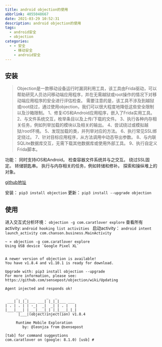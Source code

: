 ```yaml
---
title: android objection的使用
abbrlink: 4055048667
date: 2021-03-29 10:52:31
description: android objection的使用
tags:
  - android安全
  - objection
categories:
  - - 安全
    - 移动安全
    - android安全
---
```


## 安装
> Objection是一款移动设备运行时漏洞利用工具，该工具由Frida驱动，可以帮助研究人员访问移动端应用程序，并在无需越狱或root操作的情况下对移动端应用程序的安全进行评估检查。
需要注意的是，该工具不涉及到越狱或root绕过，通过使用objection，我们可以很大程度地降低这些安全限制以及沙箱限制。
1、修复iOS和Android应用程序，嵌入了Frida实用工具。
2、与文件系统交互，枚举条目以及上传/下载的文件。
3、执行各种内存相关任务，例如列举加载的模块以及相关的输出。
4、尝试绕过或模拟越狱/root环境。
5、发现加载的类，并列举对应的方法。
6、执行常见SSL绑定绕过。
7、针对目标应用程序，从方法调用中动态导出参数。
8、与内联SQLite数据库交互，无需下载其他数据库或使用外部工具。
9、执行自定义Frida脚本。

功能：
同时支持iOS和Android。
检查容器文件系统并与之交互。
绕过SSL固定。
转储钥匙串。
执行与内存相关的任务，例如转储和修补。
探索和操纵堆上的对象。

[github地址](https://github.com/sensepost/objection)  

安装：
`pip3 install objection`
更新：
`pip3 install --upgrade objection`

## 使用

进入交互式分析环境：
`objection -g com.caratlover explore`
查看所有activity:
`android hooking list activities `
启动activity：
`android intent launch_activity com.chanson.business.MainActivity`


```
~ » objection -g com.caratlover explore                            
Using USB device `Google Pixel XL`


A newer version of objection is available!
You have v1.8.4 and v1.10.1 is ready for download.

Upgrade with: pip3 install objection --upgrade
For more information, please see: https://github.com/sensepost/objection/wiki/Updating

Agent injected and responds ok!

     _   _         _   _
 ___| |_|_|___ ___| |_|_|___ ___
| . | . | | -_|  _|  _| | . |   |
|___|___| |___|___|_| |_|___|_|_|
      |___|(object)inject(ion) v1.8.4

     Runtime Mobile Exploration
        by: @leonjza from @sensepost

[tab] for command suggestions
com.caratlover on (google: 8.1.0) [usb] #
```
